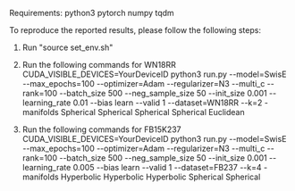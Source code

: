 Requirements:
python3
pytorch
numpy
tqdm


To reproduce the reported results, please follow the following steps:
1. Run "source set_env.sh"

2. Run the following commands for WN18RR
CUDA_VISIBLE_DEVICES=YourDeviceID python3 run.py --model=SwisE --max_epochs=100 --optimizer=Adam --regularizer=N3 --multi_c --rank=100  --batch_size 500 
--neg_sample_size 50 --init_size 0.001 --learning_rate 0.01  --bias learn --valid 1 --dataset=WN18RR 
--k=2 -manifolds Spherical Spherical Spherical Spherical  Euclidean

3. Run the following commands for FB15K237
CUDA_VISIBLE_DEVICES=YourDeviceID python3 run.py --model=SwisE --max_epochs=100 --optimizer=Adam --regularizer=N3 --multi_c --rank=100 --batch_size 500 
--neg_sample_size 50 --init_size 0.001 --learning_rate 0.005 --bias learn --valid 1 --dataset=FB237 
--k=4 -manifolds Hyperbolic Hyperbolic Hyperbolic Spherical Spherical

